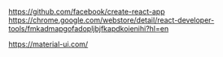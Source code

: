 https://github.com/facebook/create-react-app
https://chrome.google.com/webstore/detail/react-developer-tools/fmkadmapgofadopljbjfkapdkoienihi?hl=en

https://material-ui.com/